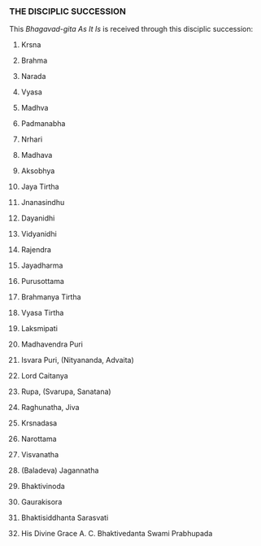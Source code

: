 ### THE DISCIPLIC SUCCESSION

This _Bhagavad-gita As It Is_ is received through this disciplic succession:

1) Krsna

2) Brahma

3) Narada

4) Vyasa

5) Madhva

6) Padmanabha

7) Nrhari

8) Madhava

9) Aksobhya

10) Jaya Tirtha

11) Jnanasindhu

12) Dayanidhi

13) Vidyanidhi

14) Rajendra

15) Jayadharma

16) Purusottama

17) Brahmanya Tirtha

18) Vyasa Tirtha

19) Laksmipati

20) Madhavendra Puri

21) Isvara Puri, (Nityananda, Advaita)

22) Lord Caitanya

23) Rupa, (Svarupa, Sanatana)

24) Raghunatha, Jiva

25) Krsnadasa

26) Narottama

27) Visvanatha

28) (Baladeva) Jagannatha

29) Bhaktivinoda

30) Gaurakisora

31) Bhaktisiddhanta Sarasvati

32) His Divine Grace A. C. Bhaktivedanta Swami Prabhupada